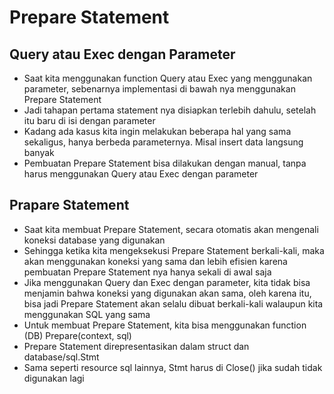# Prepare Statement

## Query atau Exec dengan Parameter

- Saat kita menggunakan function Query atau Exec yang menggunakan parameter, sebenarnya implementasi di bawah nya menggunakan Prepare Statement
- Jadi tahapan pertama statement nya disiapkan terlebih dahulu, setelah itu baru di isi dengan parameter
- Kadang ada kasus kita ingin melakukan beberapa hal yang sama sekaligus, hanya berbeda parameternya. Misal insert data langsung banyak
- Pembuatan Prepare Statement bisa dilakukan dengan manual, tanpa harus menggunakan Query atau Exec dengan parameter

## Prapare Statement

- Saat kita membuat Prepare Statement, secara otomatis akan mengenali koneksi database yang digunakan
- Sehingga ketika kita mengeksekusi Prepare Statement berkali-kali, maka akan menggunakan koneksi yang sama dan lebih efisien karena pembuatan Prepare Statement nya hanya sekali di awal saja
- Jika menggunakan Query dan Exec dengan parameter, kita tidak bisa menjamin bahwa koneksi yang digunakan akan sama, oleh karena itu, bisa jadi Prepare Statement akan selalu dibuat berkali-kali walaupun kita menggunakan SQL yang sama
- Untuk membuat Prepare Statement, kita bisa menggunakan function (DB) Prepare(context, sql)
- Prepare Statement direpresentasikan dalam struct dan database/sql.Stmt
- Sama seperti resource sql lainnya, Stmt harus di Close() jika sudah tidak digunakan lagi
